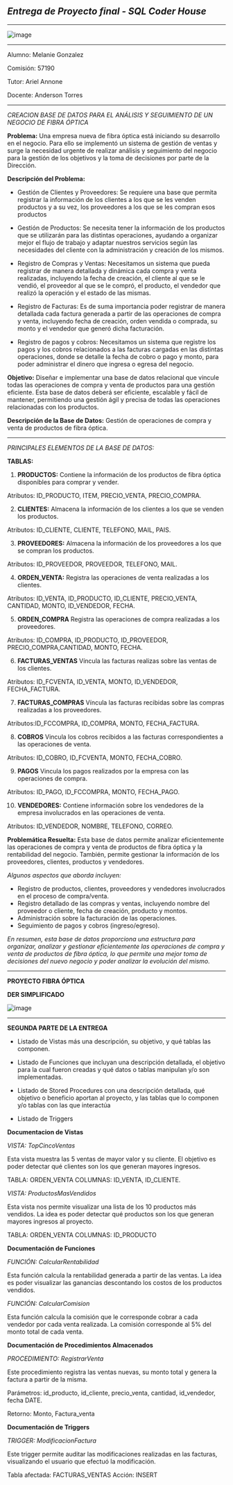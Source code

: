 
## *Entrega de Proyecto final - SQL Coder House*
-----------------------------------------------------------------------------------------------------------------------------------------
  ![image](https://github.com/user-attachments/assets/26d695ac-8688-400c-a3d3-ef6f29f5a1f8)

-----------------------------------------------------------------------------------------------------------------------------------------

Alumno: Melanie Gonzalez

Comisión: 57190

Tutor: Ariel Annone

Docente: Anderson Torres 


-----------------------------------------------------------------------------------------------------------------------------------------


*CREACION BASE DE DATOS PARA EL ANÁLISIS Y SEGUIMIENTO DE UN NEGOCIO DE FIBRA ÓPTICA*


**Problema:** Una empresa nueva de fibra óptica está iniciando su desarrollo en el negocio. Para ello se implementó un sistema de gestión de ventas y surge la necesidad urgente de realizar análisis y seguimiento del negocio para la gestión de los objetivos y la toma de decisiones por parte de la Dirección. 


**Descripción del Problema:**
* Gestión de Clientes y Proveedores: Se requiere una base que permita registrar la información de los clientes a los que se les venden productos y a su vez, los proveedores a los que se les compran esos productos
  
* Gestión de Productos: Se necesita tener la información de los productos que se utilizarán para las distintas operaciones, ayudando a organizar mejor el flujo de trabajo y adaptar nuestros servicios según las necesidades del cliente con la administración y creación de los mismos.
  
* Registro de Compras y Ventas: Necesitamos un sistema que pueda registrar de manera detallada y dinámica cada compra y venta realizadas, incluyendo la fecha de creación, el cliente al que se le vendió, el proveedor al que se le compró, el producto, el vendedor que realizó la operación y el estado de las mismas.
    
* Registro de Facturas: Es de suma importancia poder registrar de manera detallada cada factura generada a partir de las operaciones de compra y venta, incluyendo fecha de creación, orden vendida o comprada, su monto y el vendedor que generó dicha facturación. 
  
* Registro de pagos y cobros: Necesitamos un sistema que registre los pagos y los cobros relacionados a las facturas cargadas en las distintas operaciones, donde se detalle la fecha de cobro o pago y monto, para poder administrar el dinero que ingresa o egresa del negocio. 

**Objetivo:** Diseñar e implementar una base de datos relacional que vincule todas las operaciones de compra y venta de productos para una gestión eficiente. Esta base de datos deberá ser eficiente, escalable y fácil de mantener, permitiendo una gestión ágil y precisa de todas las operaciones relacionadas con los productos. 


**Descripción de la Base de Datos:** Gestión de operaciones de compra y venta de productos de fibra óptica.

-----------------------------------------------------------------------------------------------------------------------------------------
*PRINCIPALES ELEMENTOS DE LA BASE DE DATOS:*

**TABLAS:**

1.	**PRODUCTOS:**
Contiene la información de los productos de fibra óptica disponibles para comprar y vender. 

Atributos: ID_PRODUCTO, ITEM, PRECIO_VENTA, PRECIO_COMPRA. 

2.	**CLIENTES:**
Almacena la información de los clientes a los que se venden los productos.

Atributos: ID_CLIENTE, CLIENTE, TELEFONO, MAIL, PAIS. 


3.	**PROVEEDORES:**
Almacena la información de los proveedores a los que se compran los productos. 

Atributos: ID_PROVEEDOR, PROVEEDOR, TELEFONO, MAIL.

4.	**ORDEN_VENTA:**
Registra las operaciones de venta realizadas a los clientes. 

Atributos: ID_VENTA, ID_PRODUCTO, ID_CLIENTE, PRECIO_VENTA, CANTIDAD, MONTO, ID_VENDEDOR, FECHA.

5.	**ORDEN_COMPRA**
Registra las operaciones de compra realizadas a los proveedores. 

Atributos: ID_COMPRA, ID_PRODUCTO, ID_PROVEEDOR, PRECIO_COMPRA,CANTIDAD, MONTO, FECHA.

6.	**FACTURAS_VENTAS**
Víncula las facturas realizas sobre las ventas de los clientes.

Atributos: ID_FCVENTA, ID_VENTA, MONTO, ID_VENDEDOR, FECHA_FACTURA.

7.	**FACTURAS_COMPRAS**
Víncula las facturas recibidas sobre las compras realizadas a los proveedores.

Atributos:ID_FCCOMPRA, ID_COMPRA, MONTO, FECHA_FACTURA.

8.	**COBROS**
Vincula los cobros recibidos a las facturas correspondientes a las operaciones de venta.

 Atributos: ID_COBRO, ID_FCVENTA, MONTO, FECHA_COBRO.
    
9.	**PAGOS**
Vincula los pagos realizados por la empresa con las operaciones de compra.

Atributos: ID_PAGO, ID_FCCOMPRA, MONTO, FECHA_PAGO.

10.	**VENDEDORES:**
Contiene información sobre los vendedores de la empresa involucrados en las operaciones de venta.

Atributos: ID_VENDEDOR, NOMBRE, TELEFONO, CORREO.
    
**Problemática Resuelta:** Esta base de datos permite analizar eficientemente las operaciones de compra y venta de productos de fibra óptica y la rentabilidad del negocio. También, permite gestionar la información de los proveedores, clientes, productos y vendedores. 

*Algunos aspectos que aborda incluyen:*
* Registro de productos, clientes, proveedores y vendedores involucrados en el proceso de compra/venta.
* Registro detallado de las compras y ventas, incluyendo nombre del proveedor o cliente, fecha de creación, producto y montos.
* Administración sobre la facturación de las operaciones.
* Seguimiento de pagos y cobros (ingreso/egreso). 


*En resumen, esta base de datos proporciona una estructura para organizar, analizar y gestionar eficientemente las operaciones de compra y venta de productos de fibra óptica, lo que permite una mejor toma de decisiones del nuevo negocio y poder analizar la evolución del mismo.*

-----------------------------------------------------------------------------------------------------------------------------------------

**PROYECTO FIBRA ÓPTICA**


**DER SIMPLIFICADO**


![image](https://github.com/975Melanie/Primer-Entregable-SQL-Coder-House/assets/174355624/dc5d4561-5c92-49b8-a91b-326b50d0cc44)

-----------------------------------------------------------------------------------------------------------------------------------------


**SEGUNDA PARTE DE LA ENTREGA**


* Listado de Vistas más una descripción, su objetivo, y qué tablas las componen.



* Listado de Funciones que incluyan una descripción detallada, el objetivo para la cual fueron creadas y qué datos o tablas manipulan y/o son implementadas.


* Listado de Stored Procedures con una descripción detallada, qué objetivo o beneficio aportan al proyecto, y las tablas que lo componen y/o tablas con las que interactúa


* Listado de Triggers


**Documentacion de Vistas**

*VISTA: TopCincoVentas*

Esta vista muestra las 5 ventas de mayor valor y su cliente. El objetivo es poder detectar qué clientes son los que generan mayores ingresos. 

TABLA: ORDEN_VENTA
COLUMNAS: ID_VENTA, ID_CLIENTE. 


*VISTA: ProductosMasVendidos*

Esta vista nos permite visualizar una lista de los 10 productos más vendidos. La idea es poder detectar qué productos son los que generan mayores ingresos al proyecto. 

TABLA: ORDEN_VENTA
COLUMNAS: ID_PRODUCTO



**Documentación de Funciones**

 *FUNCIÓN: CalcularRentabilidad*
 
 Esta función calcula la rentabilidad generada a partir de las ventas. La idea es poder visualizar las ganancias descontando los costos de los productos vendidos. 

 *FUNCIÓN: CalcularComision*
 
Esta función calcula la comisión que le corresponde cobrar a cada vendedor por cada venta realizada. La comisión corresponde al 5% del monto total de cada venta. 

**Documentación de Procedimientos Almacenados**

*PROCEDIMIENTO: RegistrarVenta*

Este procedimiento registra las ventas nuevas, su monto total y genera la factura a partir de la misma. 

Parámetros: id_producto, id_cliente, precio_venta, cantidad, id_vendedor, fecha DATE. 

Retorno: Monto, Factura_venta


**Documentación de Triggers**

*TRIGGER: ModificacionFactura*

Este trigger permite auditar las modificaciones realizadas en las facturas, visualizando el usuario que efectuó la modificación. 

Tabla afectada: FACTURAS_VENTAS
Acción: INSERT



